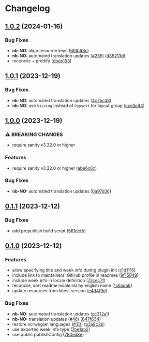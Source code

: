# Changelog

## [1.0.2](https://github.com/sanity-io/locales/compare/locale-nb-no-v1.0.1...locale-nb-no-v1.0.2) (2024-01-16)


### Bug Fixes

* **nb-NO:** align resource keys ([6f0b68c](https://github.com/sanity-io/locales/commit/6f0b68c8b9aed853385021773f8f46c6909b6915))
* **nb-NO:** automated translation updates ([#255](https://github.com/sanity-io/locales/issues/255)) ([d35213d](https://github.com/sanity-io/locales/commit/d35213d1ab0129074ee4ecdf6cceb48d3933014a))
* reconcile + prettify ([dbeb153](https://github.com/sanity-io/locales/commit/dbeb153fc3f80207e357a888431d2fd739617821))

## [1.0.1](https://github.com/sanity-io/locales/compare/locale-nb-no-v1.0.0...locale-nb-no-v1.0.1) (2023-12-19)


### Bug Fixes

* **nb-NO:** automated translation updates ([4c75c48](https://github.com/sanity-io/locales/commit/4c75c48263bbea2bc1985e4ce70a765fed5e1379))
* **nb-NO:** use `Visning` instead of `Oppsett` for layout group ([cce3c84](https://github.com/sanity-io/locales/commit/cce3c848f40428d1395fb4667b072c69796432e1))

## [1.0.0](https://github.com/sanity-io/locales/compare/locale-nb-no-v0.1.1...locale-nb-no-v1.0.0) (2023-12-19)


### ⚠ BREAKING CHANGES

* require sanity v3.22.0 or higher

### Features

* require sanity v3.22.0 or higher ([aba6c8c](https://github.com/sanity-io/locales/commit/aba6c8c3fd4f6e11b193b96a3821420f72ccc47d))


### Bug Fixes

* **nb-NO:** automated translation updates ([0a97d36](https://github.com/sanity-io/locales/commit/0a97d36f1d872059e33eb455aeb6a549694ee40c))

## [0.1.1](https://github.com/sanity-io/locales/compare/locale-nb-no-v0.1.0...locale-nb-no-v0.1.1) (2023-12-12)


### Bug Fixes

* add prepublish build script ([561dcfb](https://github.com/sanity-io/locales/commit/561dcfb24ab12f98fcc590b0dbc2cf297ea60485))

## [0.1.0](https://github.com/sanity-io/locales/compare/locale-nb-no-v0.0.1...locale-nb-no-v0.1.0) (2023-12-12)


### Features

* allow specifying title and week info during plugin init ([c1d1116](https://github.com/sanity-io/locales/commit/c1d1116bab0c99c6506a9744e33d6cf282bf1c1b))
* include link to maintainers' GitHub profile in readmes ([9f15049](https://github.com/sanity-io/locales/commit/9f1504986761bd8260e49bcf22c15cd35ca553b8))
* include week info in locale definition ([73cec7f](https://github.com/sanity-io/locales/commit/73cec7fb69ac92a565282aac0d08f13b634372fb))
* reconcile, sort readme locale list by english name ([1c6ada6](https://github.com/sanity-io/locales/commit/1c6ada624e83307f820d6c4ce1e7560eaf94b151))
* update resources from latest version ([e4d4f9d](https://github.com/sanity-io/locales/commit/e4d4f9daf8c2566f3ee7c9b002ac6d0051a2734c))


### Bug Fixes

* **nb-NO:** automated translation updates ([cc312a1](https://github.com/sanity-io/locales/commit/cc312a19d250986e009ec261a62929818ba43ae5))
* **nb-NO:** translation updates ([#48](https://github.com/sanity-io/locales/issues/48)) ([847f834](https://github.com/sanity-io/locales/commit/847f834dadd57f4ff77d0230410f2ca28a4eb6e2))
* restore norwegian languages ([#30](https://github.com/sanity-io/locales/issues/30)) ([b3a8c2b](https://github.com/sanity-io/locales/commit/b3a8c2ba377ee4b739b8b5eb93ccf354ba1fb22c))
* use exported week info type ([7be1ab2](https://github.com/sanity-io/locales/commit/7be1ab27939e1836e000155c576362fb5f54bd3e))
* use public publishConfig ([780ed3e](https://github.com/sanity-io/locales/commit/780ed3e6d35198fedebd769e71bf1dcc09fc6528))
